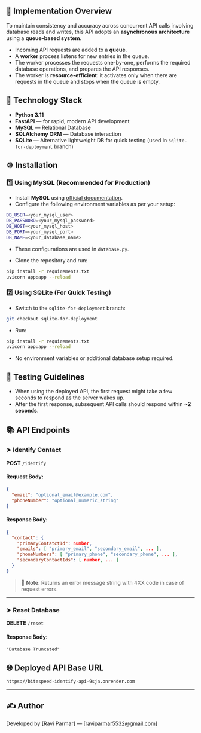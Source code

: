 ## 📌 Implementation Overview

To maintain consistency and accuracy across concurrent API calls involving database reads and writes, this API adopts an **asynchronous architecture** using a **queue-based system**.

- Incoming API requests are added to a **queue**.
- A **worker** process listens for new entries in the queue.
- The worker processes the requests one-by-one, performs the required database operations, and prepares the API responses.
- The worker is **resource-efficient**: it activates only when there are requests in the queue and stops when the queue is empty.

## 🚀 Technology Stack

- **Python 3.11**
- **FastAPI** — for rapid, modern API development
- **MySQL** — Relational Database
- **SQLAlchemy ORM** — Database interaction
- **SQLite** — Alternative lightweight DB for quick testing (used in `sqlite-for-deployment` branch)

## ⚙️ Installation

### 1️⃣ Using MySQL (Recommended for Production)

- Install **MySQL** using [official documentation](https://dev.mysql.com/doc/).
- Configure the following environment variables as per your setup:

```bash
DB_USER=<your_mysql_user>
DB_PASSWORD=<your_mysql_password>
DB_HOST=<your_mysql_host>
DB_PORT=<your_mysql_port>
DB_NAME=<your_database_name>
```

- These configurations are used in `database.py`.

- Clone the repository and run:

```bash
pip install -r requirements.txt
uvicorn app:app --reload
```

### 2️⃣ Using SQLite (For Quick Testing)

- Switch to the `sqlite-for-deployment` branch:

```bash
git checkout sqlite-for-deployment
```

- Run:

```bash
pip install -r requirements.txt
uvicorn app:app --reload
```

- No environment variables or additional database setup required.

## 🧪 Testing Guidelines

- When using the deployed API, the first request might take a few seconds to respond as the server wakes up.
- After the first response, subsequent API calls should respond within **~2 seconds**.

## 📚 API Endpoints

### ➤ Identify Contact

**POST** `/identify`

#### Request Body:

```json
{
  "email": "optional_email@example.com",
  "phoneNumber": "optional_numeric_string"
}
```

#### Response Body:

```json
{
  "contact": {
    "primaryContatctId": number,
    "emails": [ "primary_email", "secondary_email", ... ],
    "phoneNumbers": [ "primary_phone", "secondary_phone", ... ],
    "secondaryContactIds": [ number, ... ]
  }
}
```

> 📝 **Note**: Returns an error message string with 4XX code in case of request errors.

---

### ➤ Reset Database

**DELETE** `/reset`

#### Response Body:

```text
"Database Truncated"
```

## 🌐 Deployed API Base URL

```
https://bitespeed-identify-api-9sja.onrender.com
```

---

## ✍️ Author

Developed by [Ravi Parmar] — [raviparmar5532@gmail.com]
